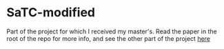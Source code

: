 # SaTC-modified

Part of the project for which I received my master's. Read the paper in the root of the repo for more info, and see the other part of the project [here](https://github.com/benmgil/ghidra-VSA)
